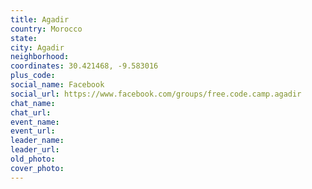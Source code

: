 ```yaml
---
title: Agadir
country: Morocco
state: 
city: Agadir
neighborhood: 
coordinates: 30.421468, -9.583016
plus_code:
social_name: Facebook
social_url: https://www.facebook.com/groups/free.code.camp.agadir
chat_name:
chat_url:
event_name:
event_url:
leader_name:
leader_url:
old_photo: 
cover_photo:
---
```

